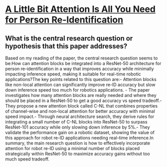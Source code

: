 # [A Little Bit Attention Is All You Need for Person Re-Identification](https://arxiv.org/abs/2302.14574)

## What is the central research question or hypothesis that this paper addresses?

Based on my reading of the paper, the central research question seems to be:How can attention blocks be integrated into a ResNet-50 architecture for person re-identification in a way that improves accuracy while minimally impacting inference speed, making it suitable for real-time robotic applications?The key points related to this question are:- Attention blocks like non-local attention can significantly improve re-ID accuracy but slow down inference speed too much for robotics applications. - The paper investigates how many attention blocks are really needed and where they should be placed in a ResNet-50 to get a good accuracy vs speed tradeoff.- They propose a new attention block called C-NL that combines properties of channel-wise and non-local attention for better accuracy with minimal speed impact.- Through neural architecture search, they derive rules for integrating a small number of C-NL blocks into ResNet-50 to surpass ResNet-101 accuracy while only slowing down inference by 5%.- They validate the performance gain on a robotic dataset, showing the value of this approach for robot re-ID applications needing real-time inference.In summary, the main research question is how to effectively incorporate attention for robot re-ID using a minimal number of blocks placed strategically within ResNet-50 to maximize accuracy gains without too much speed tradeoff.
